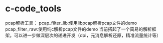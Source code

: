 # c-code_tools
pcap解析工具：
pcap_filter_lib:使用libpcap解析pcap文件的demo
pcap_filter_raw:使用纯c解析pcap文件的demo
当前搭起了一个简易的解析框架。可以进一步做深层次的递进开发（dpi，元消息解析还原，精准流量统计等）

